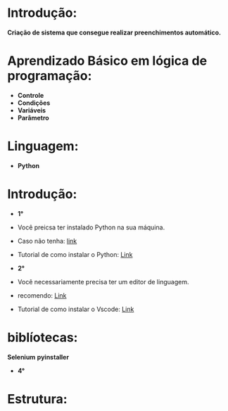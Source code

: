 # Introdução:

**Criação de sistema que consegue realizar preenchimentos automático.**


# Aprendizado Básico em lógica de programação:

+ **Controle**
+ **Condições**
+ **Variáveis**
+ **Parâmetro**


# Linguagem:

* **Python**


# Introdução:

* **1°**
* Você preicsa ter instalado Python na sua máquina.
* Caso não tenha: [link](https://www.python.org/downloads/)
* Tutorial de como instalar o Python: [Link](https://www.youtube.com/watch?v=KeDLsBmi3JA)

* **2°**
* Você necessariamente precisa ter um editor de linguagem.
* recomendo: [Link](https://code.visualstudio.com/)
* Tutorial de como instalar o Vscode: [Link](https://www.youtube.com/watch?v=_R6YslWRUFk)


# biblíotecas: 
**Selenium**
**pyinstaller**

* **4°**


# Estrutura:

